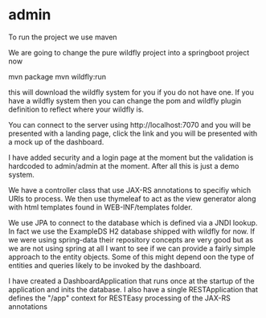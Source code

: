 # admin

To run the project we use maven

We are going to change the pure wildfly project into a springboot project now

mvn package
mvn wildfly:run

this will download the wildfly system for you if you do not have one. If you have a wildfly system then you can change the pom
and wildfly plugin definition to reflect where your wildfly is.

You can connect to the server using http://localhost:7070 and you will be presented with a landing page, click the link and you will be 
presented with a mock up of the dashboard.

I have added security and a login page at the moment but the validation is hardcoded to admin/admin at the moment. After all this
is just a demo system.

We have a controller class that use JAX-RS annotations to specifiy which URIs to process. We then use thymeleaf to act as the view generator
along with html templates found in WEB-INF/templates folder.

We use JPA to connect to the database which is defined via a JNDI lookup. In fact we use the ExampleDS H2 database shipped with wildfly for now.
If we were using spring-data their repository concepts are very good but as we are not using spring at all I want to see if we can 
provide a fairly simple approach to the entity objects. Some of this might depend oon the type of entities and queries likely to be invoked 
by the dashboard.

I have created a DashboardApplication that runs once at the startup of the application and inits the database.
I also have a single RESTApplication that defines the "/app" context for RESTEasy processing of the JAX-RS annotations

